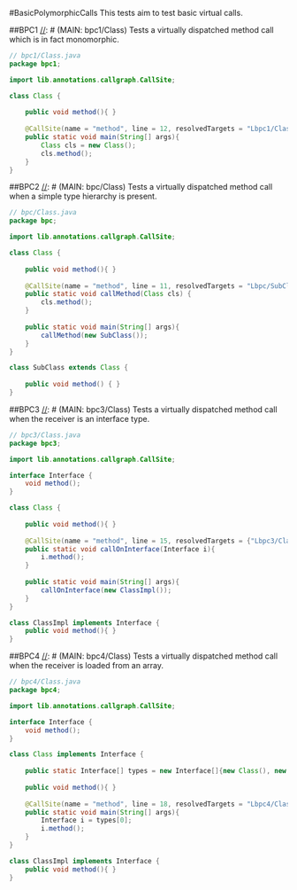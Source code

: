 #BasicPolymorphicCalls
This tests aim to test basic virtual calls.

##BPC1
[//]: # (MAIN: bpc1/Class)
Tests a virtually dispatched method call which is in fact monomorphic.

```java
// bpc1/Class.java
package bpc1;

import lib.annotations.callgraph.CallSite;

class Class {
    
    public void method(){ }
    
    @CallSite(name = "method", line = 12, resolvedTargets = "Lbpc1/Class;")
    public static void main(String[] args){ 
        Class cls = new Class();
        cls.method();
    }
}
```
[//]: # (END)

##BPC2
[//]: # (MAIN: bpc/Class)
Tests a virtually dispatched method call when a simple type hierarchy is present.

```java
// bpc/Class.java
package bpc;

import lib.annotations.callgraph.CallSite;

class Class {
    
    public void method(){ }
    
    @CallSite(name = "method", line = 11, resolvedTargets = "Lbpc/SubClass;")
    public static void callMethod(Class cls) {
        cls.method();
    }
    
    public static void main(String[] args){
        callMethod(new SubClass());
    }
}

class SubClass extends Class {
    
    public void method() { }
}
```
[//]: # (END)

##BPC3
[//]: # (MAIN: bpc3/Class)
Tests a virtually dispatched method call when the receiver is an interface type.

```java
// bpc3/Class.java
package bpc3;

import lib.annotations.callgraph.CallSite;

interface Interface {
    void method();
}

class Class {
    
    public void method(){ }
 
    @CallSite(name = "method", line = 15, resolvedTargets = {"Lbpc3/ClassImpl;"}, prohibitedTargets ={"Lbpc3/Class"})
    public static void callOnInterface(Interface i){
        i.method();
    }
    
    public static void main(String[] args){
        callOnInterface(new ClassImpl());
    }
}

class ClassImpl implements Interface {
    public void method(){ }
}
```
[//]: # (END)

##BPC4
[//]: # (MAIN: bpc4/Class)
Tests a virtually dispatched method call when the receiver is loaded from an array.

```java
// bpc4/Class.java
package bpc4;

import lib.annotations.callgraph.CallSite;

interface Interface {
    void method();
}

class Class implements Interface {
    
    public static Interface[] types = new Interface[]{new Class(), new ClassImpl()};
    
    public void method(){ }
 
    @CallSite(name = "method", line = 18, resolvedTargets = "Lbpc4/Class;")
    public static void main(String[] args){
        Interface i = types[0];
        i.method();
    }
}

class ClassImpl implements Interface {
    public void method(){ }
}
```
[//]: # (END)